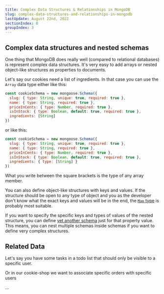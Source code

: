 ```yaml
---
title: Complex Data Structures & Relationships in MongoDB
slug: complex-data-structures-and-relationships-in-mongodb
lastUpdate: August 22nd, 2022
sectionIndex: 0
groupIndex: 3
---
```



## Complex data structures and nested schemas

One thing that MongoDB does really well (compared to relational databases) is represent complex data structures. It's very easy to add arrays or nested object-like structures as properties to documents. 

Let's say our cookies need a list of ingredients. In that case you can use the `Array` data type either like this:

```js
const cookieSchema = new mongoose.Schema({
  slug: { type: String, unique: true, required: true },
  name: { type: String, required: true },
  priceInCents: { type: Number, required: true }, 
  isInStock: { type: Boolean, default: true, required: true },
  ingredients: [String]
})
```

or like this: 

```js
const cookieSchema = new mongoose.Schema({
  slug: { type: String, unique: true, required: true },
  name: { type: String, required: true },
  priceInCents: { type: Number, required: true }, 
  isInStock: { type: Boolean, default: true, required: true },
  ingredients: { type: [String] }
})
```

What you write between the square brackets is the type of any array member. 

You can also define object-like structures with keys and values. If the structure should be open to any type of object and you as the developer don't know what the exact keys and values will be in the end, the [`Map` type](https://mongoosejs.com/docs/schematypes.html#maps) is probably most suitable. 

If you want to specify the specific keys and types of values of the nested structure, you can define [yet another schema](https://mongoosejs.com/docs/schematypes.html#schemas) just for that property value. This means, you can nest multiple schemas inside schemas if you want to define very complex structures. 

## Related Data



Let's say you have some tasks in a todo list that should only be visible to a specific user. 

Or in our cookie-shop we want to associate specific orders with specific users



...